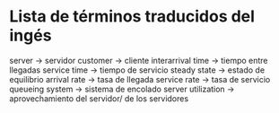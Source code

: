 # Lista de términos traducidos del ingés
server -> servidor
customer -> cliente
interarrival time -> tiempo entre llegadas
service time -> tiempo de servicio
steady state -> estado de equilibrio
arrival rate -> tasa de llegada
service rate -> tasa de servicio
queueing system -> sistema de encolado
server utilization -> aprovechamiento del servidor/ de los servidores
